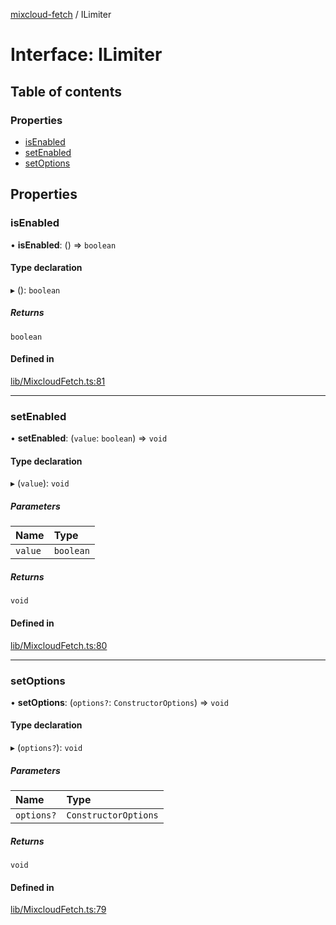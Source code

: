 [mixcloud-fetch](../README.md) / ILimiter

# Interface: ILimiter

## Table of contents

### Properties

- [isEnabled](ILimiter.md#isenabled)
- [setEnabled](ILimiter.md#setenabled)
- [setOptions](ILimiter.md#setoptions)

## Properties

### isEnabled

• **isEnabled**: () => `boolean`

#### Type declaration

▸ (): `boolean`

##### Returns

`boolean`

#### Defined in

[lib/MixcloudFetch.ts:81](https://github.com/patrickkfkan/mixcloud-fetch/blob/0699b4e/src/lib/MixcloudFetch.ts#L81)

___

### setEnabled

• **setEnabled**: (`value`: `boolean`) => `void`

#### Type declaration

▸ (`value`): `void`

##### Parameters

| Name | Type |
| :------ | :------ |
| `value` | `boolean` |

##### Returns

`void`

#### Defined in

[lib/MixcloudFetch.ts:80](https://github.com/patrickkfkan/mixcloud-fetch/blob/0699b4e/src/lib/MixcloudFetch.ts#L80)

___

### setOptions

• **setOptions**: (`options?`: `ConstructorOptions`) => `void`

#### Type declaration

▸ (`options?`): `void`

##### Parameters

| Name | Type |
| :------ | :------ |
| `options?` | `ConstructorOptions` |

##### Returns

`void`

#### Defined in

[lib/MixcloudFetch.ts:79](https://github.com/patrickkfkan/mixcloud-fetch/blob/0699b4e/src/lib/MixcloudFetch.ts#L79)
